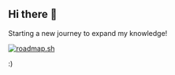 ## Hi there 👋

Starting a new journey to expand my knowledge!


<a href="https://roadmap.sh"><img src="https://roadmap.sh/card/wide/668fd0b0600e4dccf235bf5e?variant=light" alt="roadmap.sh"/></a>

:)
<!--
**guillemcompanysgarcia/guillemcompanysgarcia** is a ✨ _special_ ✨ repository because its `README.md` (this file) appears on your GitHub profile.

Here are some ideas to get you started:

- 🔭 I’m currently working on ...
- 🌱 I’m currently learning ...
- 👯 I’m looking to collaborate on ...
- 🤔 I’m looking for help with ...
- 💬 Ask me about ...
- 📫 How to reach me: ...
- 😄 Pronouns: ...
- ⚡ Fun fact: ...
-->
